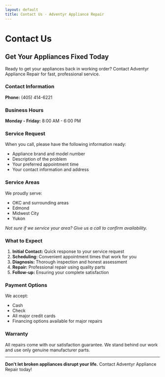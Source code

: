 ```yaml
---
layout: default
title: Contact Us - Adventyr Appliance Repair
---
```


# Contact Us

## Get Your Appliances Fixed Today

Ready to get your appliances back in working order? Contact Adventyr Appliance Repair for fast, professional service.

### Contact Information

**Phone:** (405) 414-6221

### Business Hours

**Monday - Friday:** 8:00 AM - 6:00 PM

### Service Request

When you call, please have the following information ready:
- Appliance brand and model number
- Description of the problem
- Your preferred appointment time
- Your contact information and address

### Service Areas

We proudly serve:
- OKC and surrounding areas
- Edmond
- Midwest City
- Yukon

*Not sure if we service your area? Give us a call to confirm availability.*

### What to Expect

1. **Initial Contact:** Quick response to your service request
2. **Scheduling:** Convenient appointment times that work for you
3. **Diagnosis:** Thorough inspection and honest assessment
4. **Repair:** Professional repair using quality parts
5. **Follow-up:** Ensuring your complete satisfaction

### Payment Options

We accept:
- Cash
- Check
- All major credit cards
- Financing options available for major repairs

### Warranty

All repairs come with our satisfaction guarantee. We stand behind our work and use only genuine manufacturer parts.

---

**Don't let broken appliances disrupt your life.** Contact Adventyr Appliance Repair today!